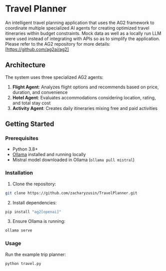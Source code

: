 # Travel Planner

An intelligent travel planning application that uses the AG2 framework to coordinate multiple specialized AI agents for creating optimized travel itineraries within budget constraints. Mock data as well as a locally run LLM were used instead of integrating with APIs so as to simplify the application. Please refer to the AG2 repository for more details: [https://github.com/ag2ai/ag2]

## Architecture

The system uses three specialized AG2 agents:

1. **Flight Agent**: Analyzes flight options and recommends based on price, duration, and convenience
2. **Hotel Agent**: Evaluates accommodations considering location, rating, and total stay cost
3. **Activity Agent**: Creates daily itineraries mixing free and paid activities

## Getting Started

### Prerequisites

- Python 3.8+
- [Ollama](https://ollama.ai/) installed and running locally
- Mistral model downloaded in Ollama (`ollama pull mistral`)

### Installation

1. Clone the repository:
```bash
git clone https://github.com/zacharyzusin/TravelPlanner.git
```

2. Install dependencies:
```bash
pip install "ag2[openai]"
```

3. Ensure Ollama is running:
```bash
ollama serve
```

### Usage

Run the example trip planner:

```bash
python travel.py
```
